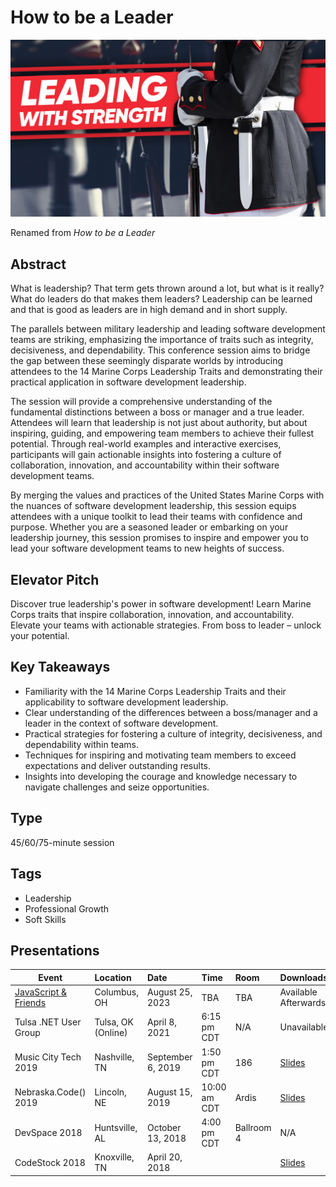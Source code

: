 # How to be a Leader

![Leading with Strength: Applying Marine Corps Leadership Traits to Software Development Teams](Thumbnail.jpg)

Renamed from *How to be a Leader*

## Abstract
What is leadership? That term gets thrown around a lot, but what is it really? What do leaders do that makes them leaders? Leadership can be learned and that is good as leaders are in high demand and in short supply.

The parallels between military leadership and leading software development teams are striking, emphasizing the importance of traits such as integrity, decisiveness, and dependability. This conference session aims to bridge the gap between these seemingly disparate worlds by introducing attendees to the 14 Marine Corps Leadership Traits and demonstrating their practical application in software development leadership.

The session will provide a comprehensive understanding of the fundamental distinctions between a boss or manager and a true leader. Attendees will learn that leadership is not just about authority, but about inspiring, guiding, and empowering team members to achieve their fullest potential. Through real-world examples and interactive exercises, participants will gain actionable insights into fostering a culture of collaboration, innovation, and accountability within their software development teams.

By merging the values and practices of the United States Marine Corps with the nuances of software development leadership, this session equips attendees with a unique toolkit to lead their teams with confidence and purpose. Whether you are a seasoned leader or embarking on your leadership journey, this session promises to inspire and empower you to lead your software development teams to new heights of success.

## Elevator Pitch
Discover true leadership's power in software development! Learn Marine Corps traits that inspire collaboration, innovation, and accountability. Elevate your teams with actionable strategies. From boss to leader – unlock your potential.

## Key Takeaways
- Familiarity with the 14 Marine Corps Leadership Traits and their applicability to software development leadership.
- Clear understanding of the differences between a boss/manager and a leader in the context of software development.
- Practical strategies for fostering a culture of integrity, decisiveness, and dependability within teams.
- Techniques for inspiring and motivating team members to exceed expectations and deliver outstanding results.
- Insights into developing the courage and knowledge necessary to navigate challenges and seize opportunities.

## Type
45/60/75-minute session

## Tags
- Leadership
- Professional Growth
- Soft Skills

## Presentations
| Event | Location | Date | Time | Room | Downloads |
|-------|:---------|:-----|:-----|:-----|:----------|
| [JavaScript & Friends](https://www.javascriptandfriends.com/) | Columbus, OH | August 25, 2023 | TBA | TBA | Available Afterwards |
| Tulsa .NET User Group | Tulsa, OK (Online) | April 8, 2021 | 6:15 pm CDT | N/A | Unavailable |
| Music City Tech 2019 | Nashville, TN | September 6, 2019 | 1:50 pm CDT | 186 | [Slides](https://chadgreen.blob.core.windows.net/slides/How%20to%20be%20a%20Leader%20-%20Music%20City%20Tech.pdf) |
| Nebraska.Code() 2019 | Lincoln, NE | August 15, 2019 | 10:00 am CDT | Ardis | [Slides](https://chadgreen.blob.core.windows.net/slides/How%20to%20be%20a%20Leader%20-%20Nebraska.Code().pdf) |
| DevSpace 2018 | Huntsville, AL | October 13, 2018 | 4:00 pm CDT | Ballroom 4 | N/A |
| CodeStock 2018 | Knoxville, TN | April 20, 2018 | | | [Slides](https://chadgreen.blob.core.windows.net/slides/How%20to%20be%20a%20Leader%20-%20CodeStock.pdf) |
